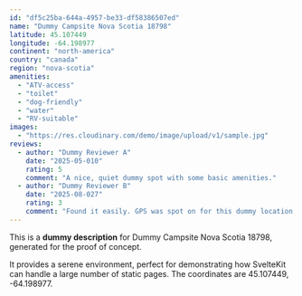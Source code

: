 ```yaml
---
id: "df5c25ba-644a-4957-be33-df58386507ed"
name: "Dummy Campsite Nova Scotia 18798"
latitude: 45.107449
longitude: -64.198977
continent: "north-america"
country: "canada"
region: "nova-scotia"
amenities:
  - "ATV-access"
  - "toilet"
  - "dog-friendly"
  - "water"
  - "RV-suitable"
images:
  - "https://res.cloudinary.com/demo/image/upload/v1/sample.jpg"
reviews:
  - author: "Dummy Reviewer A"
    date: "2025-05-010"
    rating: 5
    comment: "A nice, quiet dummy spot with some basic amenities."
  - author: "Dummy Reviewer B"
    date: "2025-08-027"
    rating: 3
    comment: "Found it easily. GPS was spot on for this dummy location."
---
```


This is a **dummy description** for Dummy Campsite Nova Scotia 18798, generated for the proof of concept.

It provides a serene environment, perfect for demonstrating how SvelteKit can handle a large number of static pages. The coordinates are 45.107449, -64.198977.

